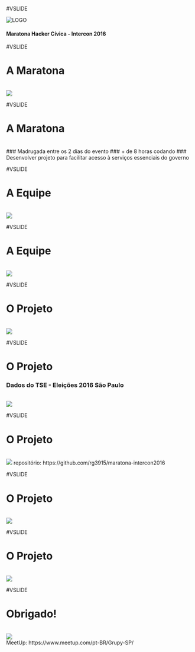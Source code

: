 #VSLIDE

![LOGO](maratona_intercon2016/core/static/images/logo-grupy.png)

#### Maratona Hacker Cívica - Intercon 2016

#VSLIDE

# <b>A Maratona</b>

<br>
<img style="border: 0" src="maratona_intercon2016/core/static/images/maratona_hacker_03.jpg" />


#VSLIDE

# <b>A Maratona</b>
<br>
### <span class="fragment" data-fragment-index="1" data-autoslide="2000">Madrugada entre os 2 dias do evento</span>
### <span class="fragment" data-fragment-index="2" data-autoslide="2000">+ de 8 horas codando</span>
### <span class="fragment" data-fragment-index="3" data-autoslide="2000">Desenvolver projeto para facilitar acesso à serviços essenciais do governo</span>


#VSLIDE

# <b>A Equipe</b>

<br>
<img src="maratona_intercon2016/core/static/images/maratona_hacker_04.jpg" />


#VSLIDE

# <b>A Equipe</b>

<br>
<img src="maratona_intercon2016/core/static/images/maratona_hacker_071.png" />


#VSLIDE

# <b>O Projeto</b>

<br>
<img src="maratona_intercon2016/core/static/images/maratona_hacker_01.jpg" />


#VSLIDE

# <b>O Projeto</b>

### <span class="fragment" data-fragment-index="1" data-autoslide="2000">Dados do TSE - Eleições 2016 São Paulo</span>

<br>
<img src="maratona_intercon2016/core/static/images/maratona_hacker_06.png" />


#VSLIDE

# <b>O Projeto</b>

<br>
<img src="maratona_intercon2016/core/static/images/maratona_hacker_05.png" />

<span style="font-size: 1em;">
  repositório: https://github.com/rg3915/maratona-intercon2016
</span>


#VSLIDE

# <b>O Projeto</b>

<br>
<img src="maratona_intercon2016/core/static/images/projeto_01.png" />


#VSLIDE

# <b>O Projeto</b>

<br>
<img src="maratona_intercon2016/core/static/images/projeto_02.png" />


#VSLIDE

# <b>Obrigado!</b>

<br>
<img src="maratona_intercon2016/core/static/images/logo-grupy.png" />
<br>

<span style="font-size: 1em;">
  MeetUp: https://www.meetup.com/pt-BR/Grupy-SP/
</span>
